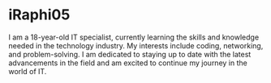 iRaphi05
============

I am a 18-year-old IT specialist, currently learning the skills and knowledge needed in the technology industry. My interests include coding, networking, and problem-solving. I am dedicated to staying up to date with the latest advancements in the field and am excited to continue my journey in the world of IT.

